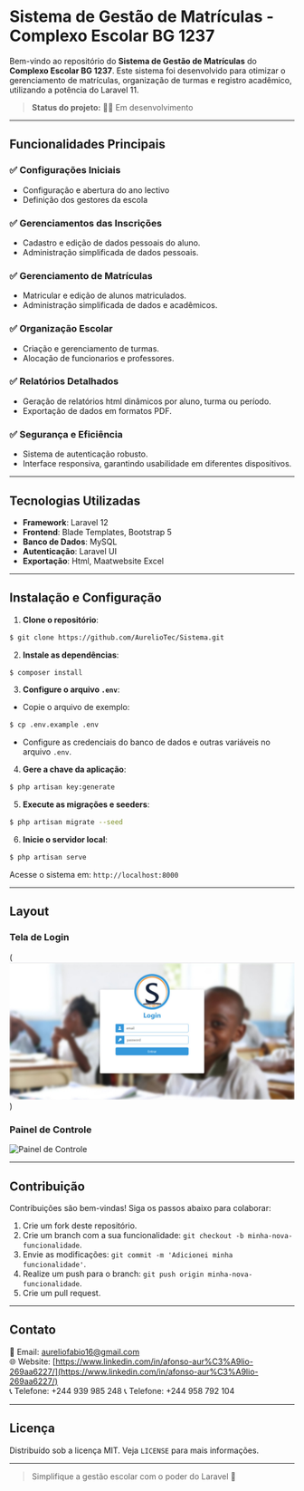 # Sistema de Gestão de Matrículas - Complexo Escolar BG 1237

Bem-vindo ao repositório do **Sistema de Gestão de Matrículas** do **Complexo Escolar BG 1237**. Este sistema foi desenvolvido para otimizar o gerenciamento de matrículas, organização de turmas e registro acadêmico, utilizando a potência do Laravel 11.

> **Status do projeto:** 🚀🔧 Em desenvolvimento

---

## Funcionalidades Principais

### ✅ Configurações Iniciais

-   Configuração e abertura do ano lectivo
-   Definição dos gestores da escola

### ✅ Gerenciamentos das Inscrições

-   Cadastro e edição de dados pessoais do aluno.
-   Administração simplificada de dados pessoais.

### ✅ Gerenciamento de Matrículas

-   Matricular e edição de alunos matriculados.
-   Administração simplificada de dados e acadêmicos.

### ✅ Organização Escolar

-   Criação e gerenciamento de turmas.
-   Alocação de funcionarios e professores.

### ✅ Relatórios Detalhados

-   Geração de relatórios html dinâmicos por aluno, turma ou período.
-   Exportação de dados em formatos PDF.

### ✅ Segurança e Eficiência

-   Sistema de autenticação robusto.
-   Interface responsiva, garantindo usabilidade em diferentes dispositivos.

---

## Tecnologias Utilizadas

-   **Framework**: Laravel 12
-   **Frontend**: Blade Templates, Bootstrap 5
-   **Banco de Dados**: MySQL
-   **Autenticação**: Laravel UI
-   **Exportação**: Html, Maatwebsite Excel

---

## Instalação e Configuração

1. **Clone o repositório**:

```bash
$ git clone https://github.com/AurelioTec/Sistema.git
```

2. **Instale as dependências**:

```bash
$ composer install
```

3. **Configure o arquivo `.env`**:

-   Copie o arquivo de exemplo:

```bash
$ cp .env.example .env
```

-   Configure as credenciais do banco de dados e outras variáveis no arquivo `.env`.

4. **Gere a chave da aplicação**:

```bash
$ php artisan key:generate
```

5. **Execute as migrações e seeders**:

```bash
$ php artisan migrate --seed
```

6. **Inicie o servidor local**:

```bash
$ php artisan serve
```

Acesse o sistema em: `http://localhost:8000`

---

## Layout

### Tela de Login

(<img src="https://github.com/AurelioTec/sistema/blob/main/public/img/blade/login.jpeg?raw=true">)

### Painel de Controle

![Painel de Controle](https://drive.google.com/file/d/10_5ITjL-iZ15N5DpPJ2JpjrRdg8yAB3z/view?usp=drive_link)

---

## Contribuição

Contribuições são bem-vindas! Siga os passos abaixo para colaborar:

1. Crie um fork deste repositório.
2. Crie um branch com a sua funcionalidade: `git checkout -b minha-nova-funcionalidade`.
3. Envie as modificações: `git commit -m 'Adicionei minha funcionalidade'`.
4. Realize um push para o branch: `git push origin minha-nova-funcionalidade`.
5. Crie um pull request.

---

## Contato

📧 Email: [aureliofabio16@gmail.com](mailto:aureliofabio16@gmail.com)  
🌐 Website: [https://www.linkedin.com/in/afonso-aur%C3%A9lio-269aa6227/](https://www.linkedin.com/in/afonso-aur%C3%A9lio-269aa6227/)  
📞 Telefone: +244 939 985 248
📞 Telefone: +244 958 792 104

---

## Licença

Distribuído sob a licença MIT. Veja `LICENSE` para mais informações.

---

> Simplifique a gestão escolar com o poder do Laravel 🚀
